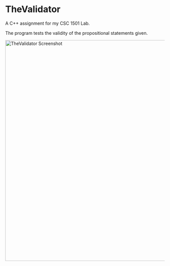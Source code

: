 # TheValidator

A C++ assignment for my CSC 1501 Lab. 

The program tests the validity of the propositional statements given. 

<img width="700" alt="TheValidator Screenshot " src="https://user-images.githubusercontent.com/69172048/108910454-e1291200-75f3-11eb-947c-c579387dec9b.png">
